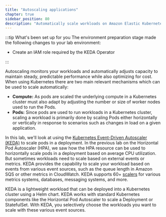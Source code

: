 ```yaml
---
title: "Autoscaling applications"
chapter: true
sidebar_position: 80
description: "Automatically scale workloads on Amazon Elastic Kubernetes Service with KEDA"
---
```


:::tip What's been set up for you
The environment preparation stage made the following changes to your lab environment:

- Create an IAM role required by the KEDA Operator

:::

Autoscaling monitors your workloads and automatically adjusts capacity to maintain steady, predictable performance while also optimizing for cost. When using Kubernetes there are two main relevant mechanisms which can be used to scale automatically:

- **Compute:** As pods are scaled the underlying compute in a Kubernetes cluster must also adapt by adjusting the number or size of worker nodes used to run the Pods.
- **Pods:** Since pods are used to run workloads in a Kubernetes cluster, scaling a workload is primarily done by scaling Pods either horizontally or vertically in response to scenarios such as changes in load on a given application.

In this lab, we'll look at using the [Kubernetes Event-Driven Autoscaler (KEDA)](https://keda.sh/) to scale pods in a deployment. In the previous lab on the Horizontal Pod Autoscaler (HPA), we saw how the HPA resource can be used to horizontally scale pods in a deployment based on average CPU utilization. But sometimes workloads need to scale based on external events or metrics. KEDA provides the capability to scale your workload based on events from various event sources, such as the queue length in Amazon SQS or other metrics in CloudWatch. KEDA supports 60+ [scalers](https://keda.sh/docs/scalers/) for various metrics systems, databases, messaging systems, and more.

KEDA is a lightweight workload that can be deployed into a Kubernetes cluster using a Helm chart. KEDA works with standard Kubernetes components like the Horizontal Pod Autoscaler to scale a Deployment or StatefulSet. With KEDA, you selectively choose the workloads you want to scale with these various event sources.
